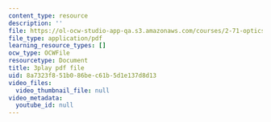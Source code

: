 ```yaml
---
content_type: resource
description: ''
file: https://ol-ocw-studio-app-qa.s3.amazonaws.com/courses/2-71-optics-spring-2009/8a7323f851b086bec61b5d1e137d8d13_VHIJPHqwV_0.pdf
file_type: application/pdf
learning_resource_types: []
ocw_type: OCWFile
resourcetype: Document
title: 3play pdf file
uid: 8a7323f8-51b0-86be-c61b-5d1e137d8d13
video_files:
  video_thumbnail_file: null
video_metadata:
  youtube_id: null
---
```

